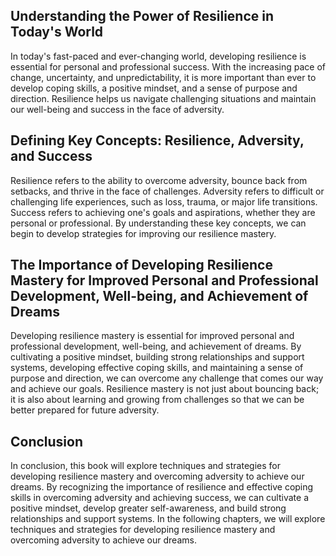 
Understanding the Power of Resilience in Today's World
------------------------------------------------------

In today's fast-paced and ever-changing world, developing resilience is essential for personal and professional success. With the increasing pace of change, uncertainty, and unpredictability, it is more important than ever to develop coping skills, a positive mindset, and a sense of purpose and direction. Resilience helps us navigate challenging situations and maintain our well-being and success in the face of adversity.

Defining Key Concepts: Resilience, Adversity, and Success
---------------------------------------------------------

Resilience refers to the ability to overcome adversity, bounce back from setbacks, and thrive in the face of challenges. Adversity refers to difficult or challenging life experiences, such as loss, trauma, or major life transitions. Success refers to achieving one's goals and aspirations, whether they are personal or professional. By understanding these key concepts, we can begin to develop strategies for improving our resilience mastery.

The Importance of Developing Resilience Mastery for Improved Personal and Professional Development, Well-being, and Achievement of Dreams
-----------------------------------------------------------------------------------------------------------------------------------------

Developing resilience mastery is essential for improved personal and professional development, well-being, and achievement of dreams. By cultivating a positive mindset, building strong relationships and support systems, developing effective coping skills, and maintaining a sense of purpose and direction, we can overcome any challenge that comes our way and achieve our goals. Resilience mastery is not just about bouncing back; it is also about learning and growing from challenges so that we can be better prepared for future adversity.

Conclusion
----------

In conclusion, this book will explore techniques and strategies for developing resilience mastery and overcoming adversity to achieve our dreams. By recognizing the importance of resilience and effective coping skills in overcoming adversity and achieving success, we can cultivate a positive mindset, develop greater self-awareness, and build strong relationships and support systems. In the following chapters, we will explore techniques and strategies for developing resilience mastery and overcoming adversity to achieve our dreams.
